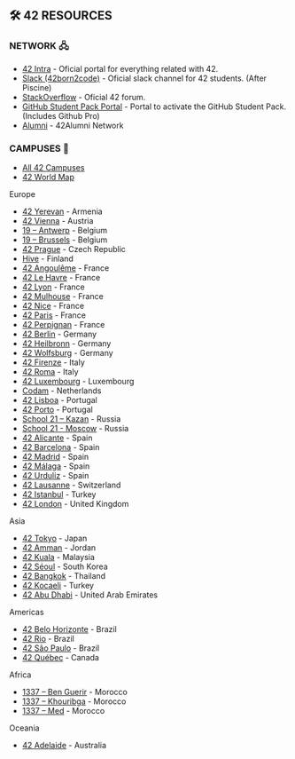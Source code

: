 ## 🛠️ 42 RESOURCES

### NETWORK 🖧

- [42 Intra](https://intra.42.fr/) - Oficial portal for everything related with 42.
- [Slack (42born2code)](https://app.slack.com/client/T039P7U66/C04971HPWQ1) - Oficial slack channel for 42 students. (After Piscine)
- [StackOverflow](https://stackoverflowteams.com/c/42network/join?returnurl=%2fc%2f42network) - Oficial 42 forum.
- [GitHub Student Pack Portal](https://github.com/42sommecaise/42Docs) - Portal to activate the GitHub Student Pack. (Includes Github Pro)
- [Alumni](https://alumni.42.fr/) - 42Alumni Network

### CAMPUSES 🏫

- [All 42 Campuses](https://www.42network.org/42-schools/)
- [42 World Map](https://github.com/jotavare/42-resources/blob/main/42-campuses-world-map.jpg/)

Europe
- [42 Yerevan](https://42yerevan.am/) - Armenia
- [42 Vienna](https://www.42vienna.com/) - Austria
- [19 – Antwerp](https://campus19.be/) - Belgium
- [19 – Brussels](https://campus19.be/) - Belgium
- [42 Prague](https://www.42prague.com/) - Czech Republic
- [Hive](https://www.hive.fi/en/) - Finland
- [42 Angoulême](https://42angouleme.fr/) - France
- [42 Le Havre](https://www.42lehavre.fr/) - France
- [42 Lyon](https://42lyon.fr/) - France
- [42 Mulhouse](https://www.42mulhouse.fr/) - France
- [42 Nice](https://www.42nice.fr/) - France
- [42 Paris](https://42.fr/) - France
- [42 Perpignan](https://42perpignan.fr/) - France
- [42 Berlin](https://42berlin.de/) - Germany
- [42 Heilbronn](https://www.42heilbronn.de/) - Germany
- [42 Wolfsburg](https://42wolfsburg.de/) - Germany
- [42 Firenze](https://42firenze.it/) - Italy
- [42 Roma](https://42roma.it/) - Italy
- [42 Luxembourg](https://42luxembourg.lu/) - Luxembourg
- [Codam](https://www.codam.nl/) - Netherlands
- [42 Lisboa](https://www.42lisboa.com/) - Portugal
- [42 Porto](https://www.42porto.com/) - Portugal
- [School 21 – Kazan](https://21-school.ru/) - Russia
- [School 21 - Moscow](https://21-school.ru/) - Russia
- [42 Alicante](https://www.42alicante.com/) - Spain
- [42 Barcelona](https://www.42barcelona.com/) - Spain
- [42 Madrid](https://www.42madrid.com/) - Spain
- [42 Málaga](https://www.42malaga.com/) - Spain
- [42 Urduliz](https://www.42urduliz.com/) - Spain
- [42 Lausanne](https://42lausanne.ch/) - Switzerland
- [42 Istanbul](https://42istanbul.com.tr/) - Turkey
- [42 London](https://42london.com/) - United Kingdom

Asia
- [42 Tokyo](https://42tokyo.jp/) - Japan
- [42 Amman](https://www.42network.org/campuses/42-amman/) - Jordan
- [42 Kuala](https://42kl.edu.my/) - Malaysia
- [42 Séoul](https://42seoul.kr/) - South Korea
- [42 Bangkok](https://www.42bangkok.com/) - Thailand
- [42 Kocaeli](https://42kocaeli.com.tr/) - Turkey
- [42 Abu Dhabi](https://42abudhabi.ae/) - United Arab Emirates

Americas
- [42 Belo Horizonte](https://www.42bh.org.br/) - Brazil
- [42 Rio](https://42.rio/) - Brazil
- [42 São Paulo](https://www.42sp.org.br/) - Brazil
- [42 Québec](https://42quebec.com/) - Canada

Africa
- [1337 – Ben Guerir](https://1337.ma/en/campuses/) - Morocco
- [1337 – Khouribga](https://1337.ma/en/campuses/) - Morocco
- [1337 – Med](https://1337.ma/en/campuses/) - Morocco

Oceania
- [42 Adelaide](https://www.42adel.org.au/) - Australia
